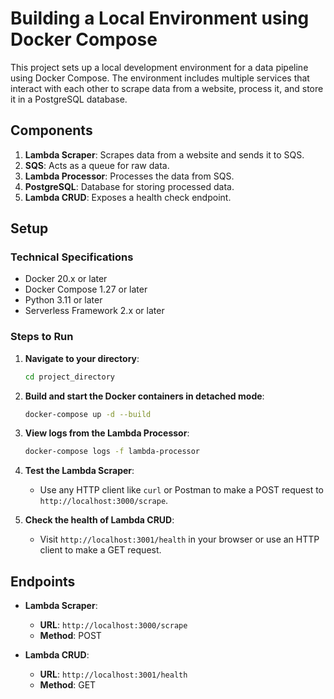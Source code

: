 # Building a Local Environment using Docker Compose


This project sets up a local development environment for a data pipeline using Docker Compose. The environment includes multiple services that interact with each other to scrape data from a website, process it, and store it in a PostgreSQL database.

## Components

1. **Lambda Scraper**: Scrapes data from a website and sends it to SQS.
2. **SQS**: Acts as a queue for raw data.
3. **Lambda Processor**: Processes the data from SQS.
4. **PostgreSQL**: Database for storing processed data.
5. **Lambda CRUD**: Exposes a health check endpoint.

## Setup

### Technical Specifications

- Docker 20.x or later
- Docker Compose 1.27 or later
- Python 3.11 or later
- Serverless Framework 2.x or later

### Steps to Run

1. **Navigate to your directory**:
    ```sh
    cd project_directory
    ```

2. **Build and start the Docker containers in detached mode**:
    ```sh
    docker-compose up -d --build
    ```

3. **View logs from the Lambda Processor**:
    ```sh
    docker-compose logs -f lambda-processor
    ```

4. **Test the Lambda Scraper**:
    - Use any HTTP client like `curl` or Postman to make a POST request to `http://localhost:3000/scrape`.

5. **Check the health of Lambda CRUD**:
    - Visit `http://localhost:3001/health` in your browser or use an HTTP client to make a GET request.

## Endpoints

- **Lambda Scraper**:
  - **URL**: `http://localhost:3000/scrape`
  - **Method**: POST

- **Lambda CRUD**:
  - **URL**: `http://localhost:3001/health`
  - **Method**: GET